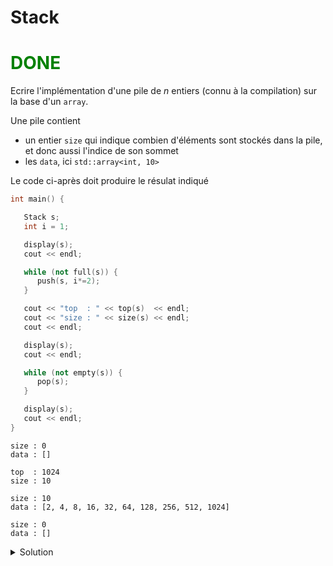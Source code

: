 # Stack
# <span style="color:green">DONE</span>
Ecrire l'implémentation d'une pile de *n* entiers (connu à la compilation) sur la base d'un `array`.


Une pile contient

- un entier `size` qui indique combien d'éléments sont stockés dans la pile, et donc aussi l'indice de son sommet
- les `data`, ici `std::array<int, 10>`

Le code ci-après doit produire le résulat indiqué

~~~cpp
int main() {

   Stack s;
   int i = 1;

   display(s);
   cout << endl;

   while (not full(s)) {
      push(s, i*=2);
   }

   cout << "top  : " << top(s)  << endl;
   cout << "size : " << size(s) << endl;
   cout << endl;

   display(s);
   cout << endl;

   while (not empty(s)) {
      pop(s);
   }

   display(s);
   cout << endl;
}
~~~

~~~
size : 0
data : []

top  : 1024
size : 10

size : 10
data : [2, 4, 8, 16, 32, 64, 128, 256, 512, 1024]

size : 0
data : []
~~~

<details>
<summary>Solution</summary>

~~~cpp
#include <iostream>
#include <array>

//---------------------------------------------------------
using Data = std::array<int, 10>;
struct Stack {
   size_t size = 0;
   Data   data = {};
};

//---------------------------------------------------------

void   push  (      Stack& s, int  v);
void   pop   (      Stack& s);
int    top   (const Stack& s);
bool   full  (const Stack& s);
bool   empty (const Stack& s);
size_t size  (const Stack& s);
void   display  (const Stack& s);

//---------------------------------------------------------

using namespace std;

int main() {

   Stack s;
   int i = 1;

   display(s);
   cout << endl;

   while (not full(s)) {
      push(s, i*=2);
   }

   cout << "top  : " << top(s) << endl;
   cout << "size : " << size(s) << endl;
   cout << endl;

   display(s);
   cout << endl;

   while (not empty(s)) {
      pop(s);
   }

   display(s);
   cout << endl;
}

//---------------------------------------------------------

void push(Stack& s, int v) {
//   if (full(s)) return;
   s.data[s.size] = v;
   ++s.size;
}

void pop(Stack& s) {
//   if (empty(s)) return;
   --s.size;
}

int top(const Stack& s) {
//   if (empty(s)) return INT_MIN;
   return s.data[s.size - 1];
}

bool full(const Stack& s) {
   return s.size == s.data.size();
}

bool empty(const Stack& s) {
   return s.size == 0;
}

size_t size(const Stack& s) {
   return s.size;
}

void display(const Stack& s) {
   cout << "size : " << s.size << endl;
   cout << "data : ";

   cout << "[";
   for (size_t i = 0; i < s.size; ++i) {
      if(i) cout << ", ";
      cout << s.data[i];
   }
   cout << "]" << endl;
}
~~~
</details>

